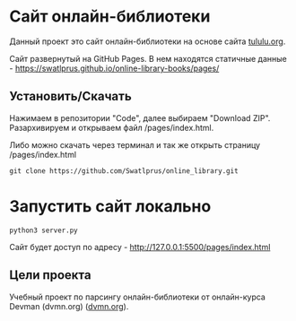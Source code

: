 # Сайт онлайн-библиотеки

Данный проект это сайт онлайн-библиотеки на основе сайта [tululu.org](https://tululu.org/).

Сайт развернутый на GitHub Pages. В нем находятся статичные данные - https://swatlprus.github.io/online-library-books/pages/

## Установить/Скачать

Нажимаем в репозитории "Code", далее выбираем "Download ZIP". Разархивируем и открываем файл /pages/index.html.

Либо можно скачать через терминал и так же открыть страницу /pages/index.html

```shell
git clone https://github.com/Swatlprus/online_library.git
```

# Запустить сайт локально

```shell
python3 server.py
```

Сайт будет доступ по адресу - http://127.0.0.1:5500/pages/index.html

## Цели проекта

Учебный проект по парсингу онлайн-библиотеки от онлайн-курса Devman (dvmn.org) ([dvmn.org](https://dvmn.org/)).